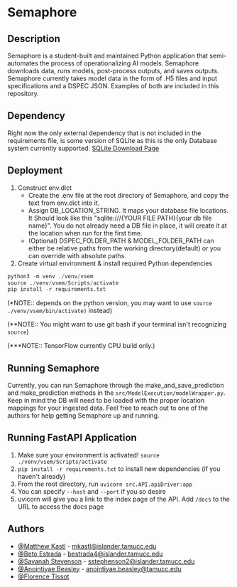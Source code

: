 # Semaphore

## Description

Semaphore is a student-built and maintained Python application that semi-automates the process of operationalizing AI models. Semaphore downloads data, runs models, post-process outputs, and saves outputs. Semaphore currently takes model data in the form of .H5 files and input specifications and a DSPEC JSON. Examples of both are included in this repository.

## Dependency
Right now the only external dependency that is not included in the requirements file, is some version of SQLite as this is the only Database system currently supported.
[SQLite Download Page](https://www.sqlite.org/download.html)
    
## Deployment

1. Construct env.dict    
    - Create the .env file at the root directory of Semaphore, and copy the text from env.dict into it.
    - Assign DB_LOCATION_STRING. It maps your database file locations. It Should look like this "sqlite:///{YOUR FILE PATH}{your db file name}". You do not already need a DB file in place, it will create it at the location when run for the first time.
    - (Optional) DSPEC_FOLDER_PATH & MODEL_FOLDER_PATH can either be relative paths from the working directory(default) or you can override with absolute paths.
2. Create virtual environment & install required Python dependencies
```python
python3 -m venv ./venv/vsem
source ./venv/vsem/Scripts/activate
pip install -r requirements.txt
```
(*NOTE:: depends on the python version, you may want to use `source ./venv/vsem/bin/activate)` instead)

(**NOTE:: You might want to use git bash if your terminal isn't recognizing `source`)

(***NOTE:: TensorFlow currently CPU build only.)

## Running Semaphore
Currently, you can run Semaphore through the make_and_save_prediction and make_prediction methods in the `src/ModelExecution/modelWrapper.py`. Keep in mind the DB will need to be loaded with the proper location mappings for your ingested data. Feel free to reach out to one of the authors for help getting Semaphore up and running.

## Running FastAPI Application
1. Make sure your environment is activated! `source ./venv/vsem/Scripts/activate`
2. `pip install -r requirements.txt` to install new dependencies (if you haven't already)
3. From the root directory, run `uvicorn src.API.apiDriver:app`
4. You can specify `--host` and `--port` if you so desire
5. uvicorn will give you a link to the index page of the API. Add `/docs` to the URL to access the docs page

## Authors
* [@Matthew Kastl](https://github.com/matdenkas) - mkastl@islander.tamucc.edu
* [@Beto Estrada](https://github.com/bestrada33) - bestrada4@islander.tamucc.edu
* [@Savanah Stevenson](https://github.com/lovelysandlonelys) - sstephenson2@islander.tamucc.edu
* [@Anointiyae Beasley](https://github.com/abeasley1722) - anointiyae.beasley@tamucc.edu
* [@Florence Tissot](https://github.com/ccftissot)

